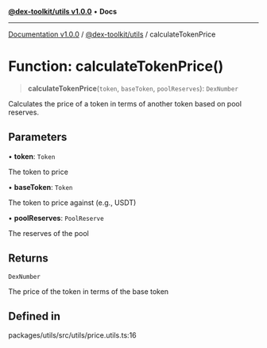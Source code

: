 [**@dex-toolkit/utils v1.0.0**](../README.md) • **Docs**

***

[Documentation v1.0.0](../../../packages.md) / [@dex-toolkit/utils](../README.md) / calculateTokenPrice

# Function: calculateTokenPrice()

> **calculateTokenPrice**(`token`, `baseToken`, `poolReserves`): `DexNumber`

Calculates the price of a token in terms of another token based on pool reserves.

## Parameters

• **token**: `Token`

The token to price

• **baseToken**: `Token`

The token to price against (e.g., USDT)

• **poolReserves**: `PoolReserve`

The reserves of the pool

## Returns

`DexNumber`

The price of the token in terms of the base token

## Defined in

packages/utils/src/utils/price.utils.ts:16
